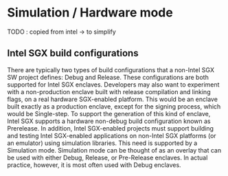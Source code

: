 # Simulation / Hardware mode

TODO : copied from intel -> to simplify

## Intel SGX build configurations

There are typically two types of build configurations that a non-Intel SGX SW project defines:
Debug and Release. These configurations are both supported for Intel SGX enclaves.
Developers may also want to experiment with a non-production enclave built with release
compilation and linking flags, on a real hardware SGX-enabled platform. This would be an
enclave built exactly as a production enclave, except for the signing process, which would be
Single-step. To support the generation of this kind of enclave, Intel SGX supports a hardware
non-debug build configuration known as Prerelease.
In addition, Intel SGX-enabled projects must support building and testing Intel SGX-enabled
applications on non-Intel SGX platforms (or an emulator) using simulation libraries. This need is
supported by a Simulation mode. Simulation mode can be thought of as an overlay that can be
used with either Debug, Release, or Pre-Release enclaves. In actual practice, however, it is most
often used with Debug enclaves.
